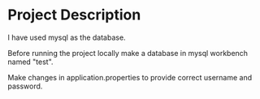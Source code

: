 # Project Description
I have used mysql as the database.

Before running the project locally make a database in mysql workbench named 
"test".

Make changes in application.properties to provide correct username 
and password.

